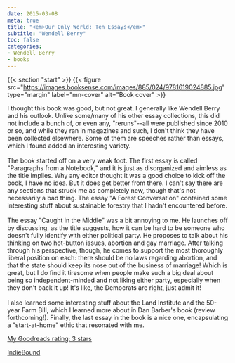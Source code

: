 ```yaml
---
date: 2015-03-08
meta: true
title: "<em>Our Only World: Ten Essays</em>"
subtitle: "Wendell Berry"
toc: false
categories:
- Wendell Berry
- books
---
```


{{< section "start" >}}
{{< figure src="https://images.booksense.com/images/885/024/9781619024885.jpg" type="margin" label="mn-cover" alt="Book cover" >}}

I thought this book was good, but not great. I generally like Wendell Berry and his outlook. Unlike some/many of his other essay collections, this did not include a bunch of, or even any, "reruns"--all were published since 2010 or so, and while they ran in magazines and such, I don't think they have been collected elsewhere. Some of them are speeches rather than essays, which I found added an interesting variety.<br /><br />The book started off on a very weak foot. The first essay is called "Paragraphs from a Notebook," and it is just as disorganized and aimless as the title implies. Why any editor thought it was a good choice to kick off the book, I have no idea. But it does get better from there. I can't say there are any sections that struck me as completely new, though that's not necessarily a bad thing. The essay "A Forest Conversation" contained some interesting stuff about sustainable forestry that I hadn't encountered before. <br /><br />The essay "Caught in the Middle" was a bit annoying to me. He launches off by discussing, as the title suggests, how it can be hard to be someone who doesn't fully identify with either political party. He proposes to talk about his thinking on two hot-button issues, abortion and gay marriage. After talking through his perspective, though, he comes to support the most thoroughly liberal position on each: there should be no laws regarding abortion, and that the state should keep its nose out of the business of marriage! Which is great, but I do find it tiresome when people make such a big deal about being so independent-minded and not liking either party, especially when they don't back it up! It's like, the Democrats are right, just admit it!<br /><br />I also learned some interesting stuff about the Land Institute and the 50-year Farm Bill, which I learned more about in Dan Barber's book (review forthcoming!). Finally, the last essay in the book is a nice one, encapsulating a "start-at-home" ethic that resonated with me.

[My Goodreads rating: 3 stars](https://www.goodreads.com/review/show/1218708082)  

[IndieBound](https://www.indiebound.org/book/9781619024885)
